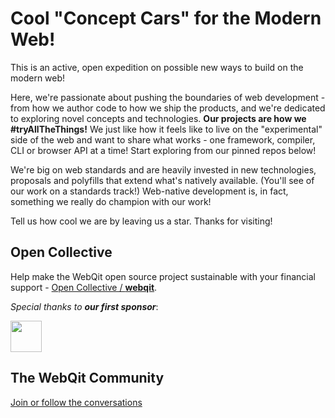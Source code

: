 # Cool "Concept Cars" for the Modern Web!

This is an active, open expedition on possible new ways to build on the modern web!

Here, we're passionate about pushing the boundaries of web development - from how we author code to how we ship the products, and we're dedicated to exploring novel concepts and technologies. **Our projects are how we #tryAllTheThings!** We just like how it feels like to live on the "experimental" side of the web and want to share what works - one framework, compiler, CLI or browser API at a time! Start exploring from our pinned repos below!

We're big on web standards and are heavily invested in new technologies, proposals and polyfills that extend what's natively available. (You'll see of our work on a standards track!) Web-native development is, in fact, something we really do champion with our work!

Tell us how cool we are by leaving us a star. Thanks for visiting!

## Open Collective

Help make the WebQit open source project sustainable with your financial support - [Open Collective / **webqit**](https://opencollective.com/webqit).

_Special thanks to **our first sponsor**_:

<a href="https://github.com/ejiro-design"><img src="https://avatars.githubusercontent.com/u/79667751?s=96&v=4" height="50px" /></a>

## The WebQit Community

[Join or follow the conversations](https://github.com/webqit/webqit/discussions)
